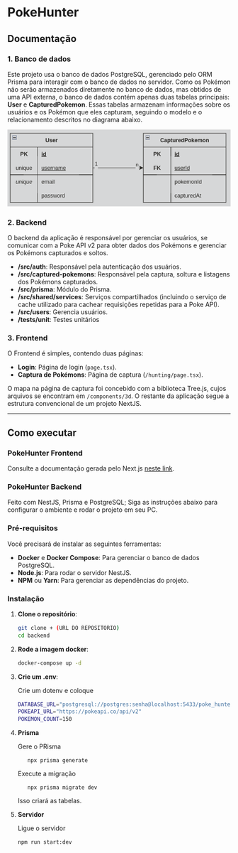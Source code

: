 # PokeHunter

## Documentação

### 1. Banco de dados

Este projeto usa o banco de dados PostgreSQL, gerenciado pelo ORM Prisma para interagir com o banco de dados no servidor. Como os Pokémon não serão armazenados diretamente no banco de dados, mas obtidos de uma API externa, o banco de dados contém apenas duas tabelas principais: **User** e **CapturedPokemon**. Essas tabelas armazenam informações sobre os usuários e os Pokémon que eles capturam, seguindo o modelo e o relacionamento descritos no diagrama abaixo.

![ER Diagram](database.png)

### 2. Backend

O backend da aplicação é responsável por gerenciar os usuários, se comunicar com a Poke API v2 para obter dados dos Pokémons e gerenciar os Pokémons capturados e soltos.

- **/src/auth**: Responsável pela autenticação dos usuários.
- **/src/captured-pokemons**: Responsável pela captura, soltura e listagens dos Pokémons capturados.
- **/src/prisma**: Módulo do Prisma.
- **/src/shared/services**: Serviços compartilhados (incluindo o serviço de cache utilizado para cachear requisições repetidas para a Poke API).
- **/src/users**: Gerencia usuários.
- **/tests/unit**: Testes unitários

### 3. Frontend

O Frontend é simples, contendo duas páginas:

- **Login**: Página de login (`page.tsx`).
- **Captura de Pokémons**: Página de captura (`/hunting/page.tsx`).

O mapa na página de captura foi concebido com a biblioteca Tree.js, cujos arquivos se encontram em `/components/3d`. O restante da aplicação segue a estrutura convencional de um projeto NextJS.

---

## Como executar 


### PokeHunter Frontend

Consulte a documentação gerada pelo Next.js [neste link](./frontend/README.md).


### PokeHunter Backend

Feito com NestJS, Prisma e PostgreSQL; Siga as instruções abaixo para configurar o ambiente e rodar o projeto em seu PC.

### Pré-requisitos

Você precisará de instalar as seguintes ferramentas:

- **Docker** e **Docker Compose**: Para gerenciar o banco de dados PostgreSQL.
- **Node.js**: Para rodar o servidor NestJS.
- **NPM** ou **Yarn**: Para gerenciar as dependências do projeto.

### Instalação

1. **Clone o repositório**:

   ```bash
   git clone + (URL DO REPOSITORIO)
   cd backend
   ```
2. **Rode a imagem docker**:
   
   ```bash
   docker-compose up -d
   ```
3. **Crie um .env**:

   Crie um dotenv e coloque
   ```bash
   DATABASE_URL="postgresql://postgres:senha@localhost:5433/poke_hunter?schema=public"
   POKEAPI_URL="https://pokeapi.co/api/v2"
   POKEMON_COUNT=150
   ```
4. **Prisma**

   Gere o PRisma
   ```
      npx prisma generate
   ```

   Execute a migração
   ```
      npx prisma migrate dev
   ```

   Isso criará as tabelas.

5. **Servidor**
   
   Ligue o servidor
   ```bash
   npm run start:dev
   ```